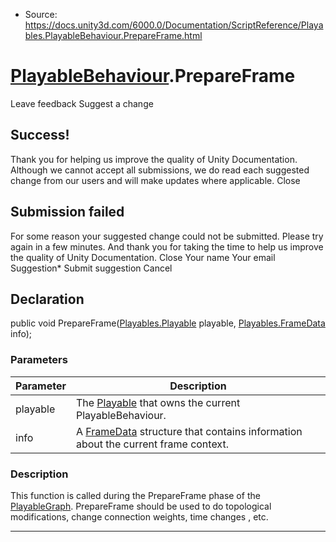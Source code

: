 * Source: https://docs.unity3d.com/6000.0/Documentation/ScriptReference/Playables.PlayableBehaviour.PrepareFrame.html

#  [PlayableBehaviour](https://docs.unity3d.com/6000.0/Documentation/ScriptReference/Playables.PlayableBehaviour.html).PrepareFrame
Leave feedback
Suggest a change
## Success!
Thank you for helping us improve the quality of Unity Documentation. Although we cannot accept all submissions, we do read each suggested change from our users and will make updates where applicable.
Close
## Submission failed
For some reason your suggested change could not be submitted. Please <a>try again</a> in a few minutes. And thank you for taking the time to help us improve the quality of Unity Documentation.
Close
Your name Your email Suggestion* Submit suggestion
Cancel
## Declaration
public void PrepareFrame([Playables.Playable](https://docs.unity3d.com/6000.0/Documentation/ScriptReference/Playables.Playable.html) playable, [Playables.FrameData](https://docs.unity3d.com/6000.0/Documentation/ScriptReference/Playables.FrameData.html) info); 
### Parameters
Parameter | Description  
---|---  
playable | The [Playable](https://docs.unity3d.com/6000.0/Documentation/ScriptReference/Playables.Playable.html) that owns the current PlayableBehaviour.  
info | A [FrameData](https://docs.unity3d.com/6000.0/Documentation/ScriptReference/Playables.FrameData.html) structure that contains information about the current frame context.  
### Description
This function is called during the PrepareFrame phase of the [PlayableGraph](https://docs.unity3d.com/6000.0/Documentation/ScriptReference/Playables.PlayableGraph.html).
PrepareFrame should be used to do topological modifications, change connection weights, time changes , etc.
* * *
